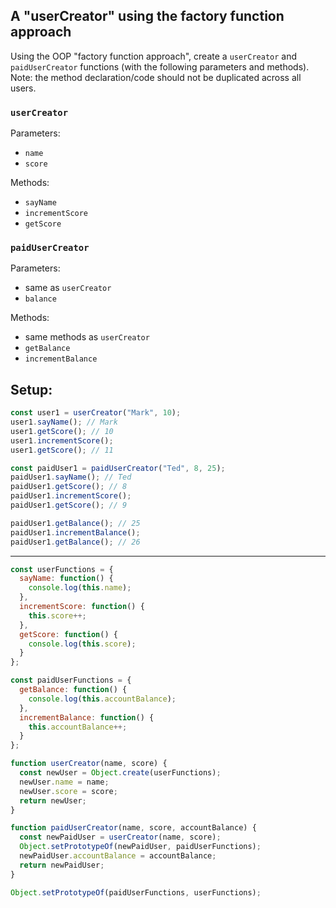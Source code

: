 ## A "userCreator" using the factory function approach

Using the OOP "factory function approach", create a `userCreator` and `paidUserCreator` functions (with the following parameters and methods). Note: the method declaration/code should not be duplicated across all users.

### `userCreator`

Parameters:

- `name`
- `score`

Methods:

- `sayName`
- `incrementScore`
- `getScore`

### `paidUserCreator`

Parameters:

- same as `userCreator`
- `balance`

Methods:

- same methods as `userCreator`
- `getBalance`
- `incrementBalance`

## Setup:

```js
const user1 = userCreator("Mark", 10);
user1.sayName(); // Mark
user1.getScore(); // 10
user1.incrementScore();
user1.getScore(); // 11

const paidUser1 = paidUserCreator("Ted", 8, 25);
paidUser1.sayName(); // Ted
paidUser1.getScore(); // 8
paidUser1.incrementScore();
paidUser1.getScore(); // 9

paidUser1.getBalance(); // 25
paidUser1.incrementBalance();
paidUser1.getBalance(); // 26
```

---

```js
const userFunctions = {
  sayName: function() {
    console.log(this.name);
  },
  incrementScore: function() {
    this.score++;
  },
  getScore: function() {
    console.log(this.score);
  }
};

const paidUserFunctions = {
  getBalance: function() {
    console.log(this.accountBalance);
  },
  incrementBalance: function() {
    this.accountBalance++;
  }
};

function userCreator(name, score) {
  const newUser = Object.create(userFunctions);
  newUser.name = name;
  newUser.score = score;
  return newUser;
}

function paidUserCreator(name, score, accountBalance) {
  const newPaidUser = userCreator(name, score);
  Object.setPrototypeOf(newPaidUser, paidUserFunctions);
  newPaidUser.accountBalance = accountBalance;
  return newPaidUser;
}

Object.setPrototypeOf(paidUserFunctions, userFunctions);
```
